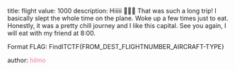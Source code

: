 title: flight
value: 1000
description: Hiiiii 🥶🥶🥶 That was such a long trip! I basically slept the whole time on the plane. Woke up a few times just to eat. Honestly, it was a pretty chill journey and I like this capital. See you again, I will eat with my friend at 8:00.

Format FLAG: FindITCTF{FROM_DEST_FLIGHTNUMBER_AIRCRAFT-TYPE}

author: <span style="color:#f275a1;">hilmo</span>